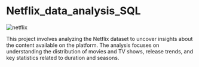 # Netflix_data_analysis_SQL

![netflix](https://github.com/user-attachments/assets/ce3d8dd4-9975-4d23-9f1c-b3a2c5877434)


This project involves analyzing the Netflix dataset to uncover insights about the content available on the platform. The analysis focuses on understanding the distribution of movies and TV shows, release trends, and key statistics related to duration and seasons.
